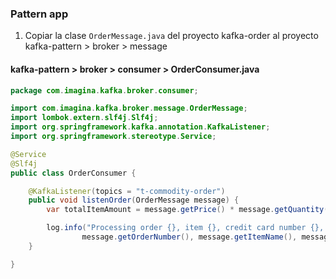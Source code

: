 ### Pattern app

1. Copiar la clase `OrderMessage.java` del proyecto kafka-order al proyecto kafka-pattern > broker > message

#### kafka-pattern > broker > consumer > OrderConsumer.java

```java
package com.imagina.kafka.broker.consumer;

import com.imagina.kafka.broker.message.OrderMessage;
import lombok.extern.slf4j.Slf4j;
import org.springframework.kafka.annotation.KafkaListener;
import org.springframework.stereotype.Service;

@Service
@Slf4j
public class OrderConsumer {

    @KafkaListener(topics = "t-commodity-order")
    public void listenOrder(OrderMessage message) {
        var totalItemAmount = message.getPrice() * message.getQuantity();

        log.info("Processing order {}, item {}, credit card number {}, total amount {}",
                message.getOrderNumber(), message.getItemName(), message.getCreditCardNumber(), totalItemAmount);
    }

}
```